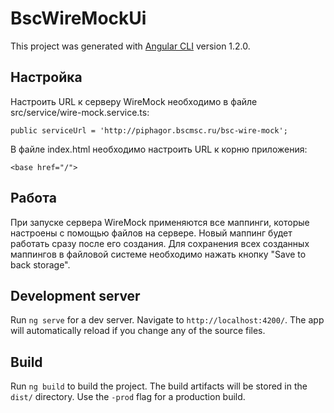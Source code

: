 # BscWireMockUi

This project was generated with [Angular CLI](https://github.com/angular/angular-cli) version 1.2.0.


## Настройка

Настроить URL к серверу WireMock необходимо в файле src/service/wire-mock.service.ts:

```
public serviceUrl = 'http://piphagor.bscmsc.ru/bsc-wire-mock';
```

В файле index.html необходимо настроить URL к корню приложения:

```
<base href="/">
```

## Работа

При запуске сервера WireMock применяются все маппинги, которые настроены с помощью файлов на сервере. Новый маппинг будет работать сразу после его создания. Для сохранения всех созданных маппингов в файловой системе необходимо нажать кнопку "Save to back storage".

## Development server

Run `ng serve` for a dev server. Navigate to `http://localhost:4200/`. The app will automatically reload if you change any of the source files.

## Build

Run `ng build` to build the project. The build artifacts will be stored in the `dist/` directory. Use the `-prod` flag for a production build.

